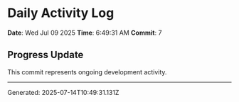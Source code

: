 # Daily Activity Log

**Date**: Wed Jul 09 2025
**Time**: 6:49:31 AM
**Commit**: 7

## Progress Update

This commit represents ongoing development activity.

---
Generated: 2025-07-14T10:49:31.131Z
